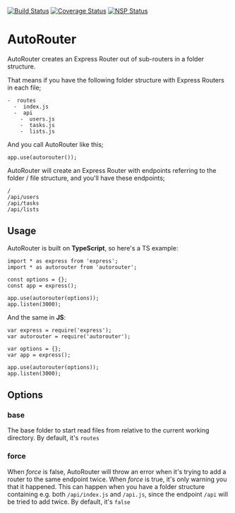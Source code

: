 [![Build Status](https://travis-ci.org/christiansandor/autorouter.svg?branch=master)](https://travis-ci.org/christiansandor/autorouter)
[![Coverage Status](https://coveralls.io/repos/github/christiansandor/autorouter/badge.svg?branch=master)](https://coveralls.io/github/christiansandor/autorouter?branch=master)
[![NSP Status](https://nodesecurity.io/orgs/sandor-krisztian/projects/b42b5d0a-51e9-4b64-bbfb-027592956e63/badge)](https://nodesecurity.io/orgs/sandor-krisztian/projects/b42b5d0a-51e9-4b64-bbfb-027592956e63)

# AutoRouter

AutoRouter creates an Express Router out of sub-routers in a folder
structure.

That means if you have the following folder structure with Express
Routers in each file;
```
-  routes
  -  index.js
  -  api
    -  users.js
    -  tasks.js
    -  lists.js
```

And you call AutoRouter like this;
```
app.use(autorouter());
```

AutoRouter will create an Express Router with endpoints referring
to the folder / file structure, and you'll have these endpoints;
```
/
/api/users
/api/tasks
/api/lists
```

## Usage

AutoRouter is built on **TypeScript**, so here's a TS example:

```
import * as express from 'express';
import * as autorouter from 'autorouter';

const options = {};
const app = express();

app.use(autorouter(options));
app.listen(3000);
```

And the same in **JS**:
```
var express = require('express');
var autorouter = require('autorouter');

var options = {};
var app = express();

app.use(autorouter(options));
app.listen(3000);
```

## Options

### base
The base folder to start read files from relative to the current working
directory. By default, it's `routes`

### force
When *force* is false, AutoRouter will throw an error when it's trying
to add a router to the same endpoint twice. When *force* is true, it's
only warning you that it happened. This can happen when you have a
folder structure containing e.g. both `/api/index.js` and `/api.js`,
since the endpoint `/api` will be tried to add twice. By default, it's
`false`
